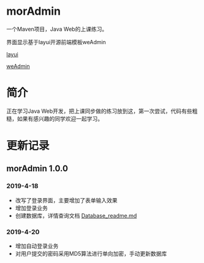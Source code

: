 # morAdmin

一个Maven项目，Java Web的上课练习。

界面显示基于layui开源前端模板weAdmin

[layui](https://www.layui.com/)

[weAdmin](https://lovetime.gitee.io/weadmin/)

# 简介

正在学习Java Web开发，把上课同步做的练习放到这，第一次尝试，代码有些粗糙，如果有感兴趣的同学欢迎一起学习。

# 更新记录

## morAdmin 1.0.0

### 2019-4-18

- 改写了登录界面，主要增加了表单输入效果
- 增加登录业务
- 创建数据库，详情查询文档 [Database_readme.md](https://github.com/mdz3201/morAdmin/blob/master/Database_readme.md)

### 2019-4-20
- 增加自动登录业务
- 对用户提交的密码采用MD5算法进行单向加密，手动更新数据库
